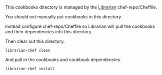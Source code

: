 This cookbooks directory is managed by the [Librarian][1] chef-repo/Cheffile.

You should not manually put cookbooks in this directory.

Instead configure chef-repo/Cheffile so Librarian will pull the cookbooks and their dependencies into this directory.

Then clear out this directory.

    librarian-chef clean

And pull in the cookbooks and cookbook dependencies.

    librarian-chef install


[1]: https://github.com/applicationsonline/librarian
